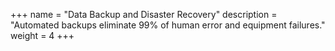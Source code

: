 +++
name = "Data Backup and Disaster Recovery"
description = "Automated backups eliminate 99% of human error and equipment failures."
weight = 4
+++
